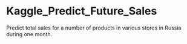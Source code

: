 # Kaggle_Predict_Future_Sales
Predict total sales for a number of products in various stores in Russia during one month.
